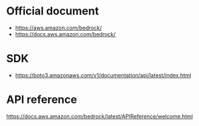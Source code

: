 # Official document
- https://aws.amazon.com/bedrock/
- https://docs.aws.amazon.com/bedrock/

# SDK
- https://boto3.amazonaws.com/v1/documentation/api/latest/index.html

# API reference
https://docs.aws.amazon.com/bedrock/latest/APIReference/welcome.html
